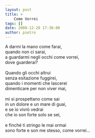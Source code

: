 ```yaml
---
layout: post
title: >
    Come Vorrei
tags: []
date: 2008-12-20 17:38:00
author: pietro
---
```

A darmi la mano come farai,<br/>quando non ci sarai,<br/>a guardarmi negli occhi come vorrei,<br/>dove guarderai?<br/><br/>Quando gli occhi altrui<br/>senza esitazione fuggirei,<br/>quando i momenti che lascerei<br/>dimenticare per non viver mai,<br/><br/>mi si prospettano come sai<br/>in un dolore e un mare di guai,<br/>e se io vivrò vedrai<br/>che io son forte solo se sei,<br/><br/>e finché ti stringo le mai ormai<br/>sono forte e son me stesso, come vorrei...
